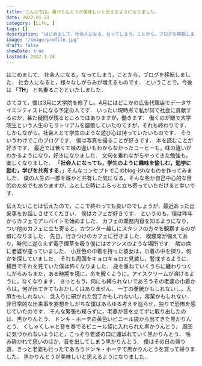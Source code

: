 ```yaml
---
title: こんにちは。黒かりんとうが美味しいと思えるようになりました。
date: 2022-01-21
category: [Life, ]
tags: []
description: "はじめまして．社会人になる，なってしまう，ことから，ブログを移転しました．"
image: "/image/profile.jpg"
draft: false
showDate: true
lastmod: 2022-1-24
---
```


はじめまして．
社会人になる，なってしまう，ことから，ブログを移転しました．
社会人になると，様々なしがらみが増えるものです．
ということで，今後は 「**TH**」 と名乗ることといたしました．

さてさて，僕は3月に大学院を修了し，4月にはどこかの広告代理店でデータサイエンティストになる予定の人です．
いったい現時点で私が何で社会に貢献するのか，甚だ疑問が残るところではありますが，働きます．
働くのが嫌で大学院生という人生のモラトリアムを謳歌していたのですが，それも終わりです．
しかしながら，社会人とて学生のような遊び心は持っていたいものです．
そういうわけでこのブログです．
僕は写真を撮ることが好きです．
本を読むことが好きです．
最近では苦くて味の違いもわからなかったコーヒーも，味の違いがわかるようになり，好きになりました．
文句を垂れながらやってきた勉強も，楽しくなりました．
「**社会人になっても，学生のように趣味を愉しむ，勉学に励む，学びを共有する．**」そんなコンセプトでこのblog-ishなものを作ってみました．
僕の人生の一部を誰かと共有した気になる，そんな些か自己中心的な目的のためでもありますが，ふとした時にふらっと立ち寄っていただけると幸いです．

伝えたいことは伝えたので，ここで終わっても良いのでしょうが，最近あった出来事をお話しさせてください．
僕はカフェが好きです．
というのも，僕は昨年からカフェでアルバイトを始めました．
カフェの業務内容を知るようになり，つい他のカフェに立ち寄ると，カウンター越しにスタッフの方々を観察するのが癖になりました．
先日，行きつけのカフェに行きました．
喫煙席が備えてあり，時代に逆らえず電子煙草を吸う僕にはオアシスのような場所です．
隣の席に老婆が座っていました．
小豆色の巾着を持った彼女は，巾着の中を探り，何かを探していました．
それも周囲をキョロキョロと見渡し，警戒するように．
横目でそれを見ていた僕は怖くなりました．
歳を重ねていくうちに纏わりつくしがらみもまた，ある時期を境に，糸を解くように，アイスクリームが溶けるように，なくなります．
きっともう，何にも縛られないであろうその老婆の巾着からは，何が出てきてもおかしくはありません．
一丁の拳銃かもしれないし，大麻かもしれない．
念入りに研がれた包丁かもしれないし，毒薬かもしれない．
非日常的な出来事を妄想をしがちな僕はあらゆる考えを巡らせ，独りで恐怖を感じていたのです．
そんな緊張も知らずに，老婆が音を立てずに取り出したのは，黒かりんとう．
ドンキ・ホーテの黄色いビニール袋から出てきた黒かりんとう．
くしゃくしゃと音を奏でるビニール袋に入れられた黒かりんとう．
周囲に気づかれないようにと，こっそり老婆の口に運ばれていく黒かりんとう．
噛み砕かれて思いのほか，音を出してしまう黒かりんとう．
僕はその日の帰り道，きっと老婆も行ったであろうドンキ・ホーテで黒かりんとうを買って帰りました．
黒かりんとうが美味しいと思えるようになりました．